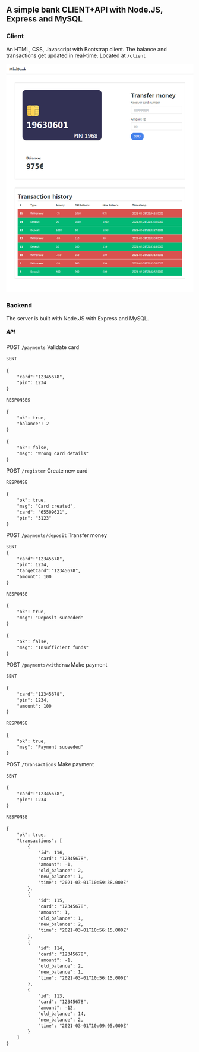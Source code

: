## A simple bank CLIENT+API with Node.JS, Express and MySQL

### Client
An HTML, CSS, Javascript with Bootstrap client.
The balance and transactions get updated in real-time.
Located at `/client`

![](./client/preview.png)

### Backend
The server is built with Node.JS with Express and MySQL.
##### API
POST `/payments` Validate card
```
SENT

{
	"card":"12345678",
    "pin": 1234
}
```
```
RESPONSES

{
    "ok": true,
    "balance": 2
}

{
    "ok": false,
    "msg": "Wrong card details"
}

```

POST `/register` Create new card
```
RESPONSE

{
    "ok": true,
    "msg": "Card created",
    "card": "65509621",
    "pin": "3123"
}
```


POST `/payments/deposit` Transfer money
```
SENT
{
	"card":"12345678",
    "pin": 1234,
    "targetCard":"12345678",
    "amount": 100
}
```
```
RESPONSE

{
    "ok": true,
    "msg": "Deposit suceeded"
}

{
    "ok": false,
    "msg": "Insufficient funds"
}
```

POST `/payments/withdraw` Make payment
```
SENT

{
	"card":"12345678",
    "pin": 1234,
    "amount": 100
}
```
```
RESPONSE

{
    "ok": true,
    "msg": "Payment suceeded"
}
```

POST `/transactions` Make payment
```
SENT

{
	"card":"12345678",
    "pin": 1234
}
```
```
RESPONSE

{
    "ok": true,
    "transactions": [
        {
            "id": 116,
            "card": "12345678",
            "amount": -1,
            "old_balance": 2,
            "new_balance": 1,
            "time": "2021-03-01T10:59:38.000Z"
        },
        {
            "id": 115,
            "card": "12345678",
            "amount": 1,
            "old_balance": 1,
            "new_balance": 2,
            "time": "2021-03-01T10:56:15.000Z"
        },
        {
            "id": 114,
            "card": "12345678",
            "amount": -1,
            "old_balance": 2,
            "new_balance": 1,
            "time": "2021-03-01T10:56:15.000Z"
        },
        {
            "id": 113,
            "card": "12345678",
            "amount": -12,
            "old_balance": 14,
            "new_balance": 2,
            "time": "2021-03-01T10:09:05.000Z"
        }
    ]
}
```
